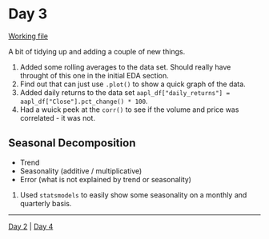 # Day 3

[Working file](files/apple_stock.ipynb)

A bit of tidying up and adding a couple of new things.

1. Added some rolling averages to the data set. Should really have throught of this one in the initial EDA section. 
2. Find out that can just use `.plot()` to show a quick graph of the data.
3. Added daily returns to the data set `aapl_df["daily_returns"] = aapl_df["Close"].pct_change() * 100`. 
4. Had a wuick peek at the `corr()` to see if the volume and price was correlated - it was not.

## Seasonal Decomposition

- Trend
- Seasonality (additive / multiplicative)
- Error (what is not explained by trend or seasonality)

1. Used `statsmodels` to easily show some seasonality on a monthly and quarterly basis.




----------------
[Day 2](Day2.md) | [Day 4](Day4.md)